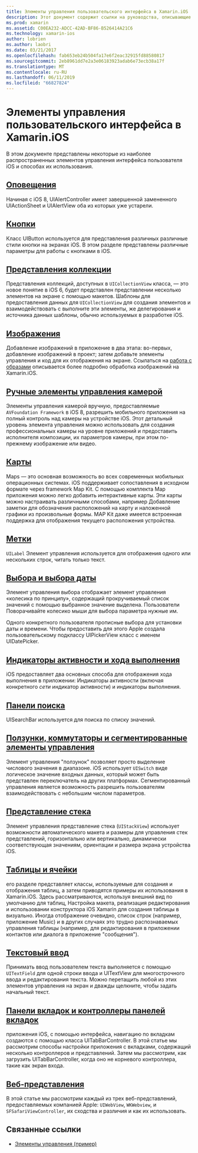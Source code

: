 ```yaml
---
title: Элементы управления пользовательского интерфейса в Xamarin.iOS
description: Этот документ содержит ссылки на руководства, описывающие различные iOS пользователь интерфейса элементов управления, доступных разработчикам Xamarin.iOS. Связанное содержимое описание оповещения, кнопки, представления коллекций, образы, ручные элементы управления камерой, карты, метки, выбора, выбора даты и многое другое.
ms.prod: xamarin
ms.assetid: C00EA232-ADCC-42AD-BF86-B526414A21C6
ms.technology: xamarin-ios
author: lobrien
ms.author: laobri
ms.date: 03/21/2017
ms.openlocfilehash: fab653eb24b504fa17e6f2eac32915fd88580817
ms.sourcegitcommit: 2eb8961dd7e2a3e06183923adab6e73ecb38a17f
ms.translationtype: MT
ms.contentlocale: ru-RU
ms.lasthandoff: 06/11/2019
ms.locfileid: "66827824"
---
```

# <a name="user-interface-controls-in-xamarinios"></a>Элементы управления пользовательского интерфейса в Xamarin.iOS

В этом документе представлены некоторые из наиболее распространенных элементов управления интерфейса пользователя iOS и способах их использования.

## <a name="alertsalertsmd"></a>[Оповещения](alerts.md)

Начиная с iOS 8, UIAlertController имеет завершенной замененного UIActionSheet и UIAlertView оба из которых уже устарели.

## <a name="buttonsbuttonsmd"></a>[Кнопки](buttons.md)

Класс UIButton используется для представления различных различные стили кнопки на экранах iOS. В этом разделе представлены различные параметры для работы с кнопками в iOS.

## <a name="collection-viewsuicollectionviewmd"></a>[Представления коллекции](uicollectionview.md)

Представления коллекций, доступных в `UICollectionView` класса, — это новое понятие в iOS 6, будет представлен представлении несколько элементов на экране с помощью макетов. Шаблоны для предоставления данных для `UICollectionView` для создания элементов и взаимодействовать с выполните эти элементы, же делегирования и источника данных шаблоны, обычно используемых в разработке iOS.

## <a name="imagesimagemd"></a>[Изображения](image.md)

Добавление изображений в приложение в два этапа: во-первых, добавление изображений в проект; затем добавьте элементы управления и код для их отображения на экране. Ссылаться на [работа с образами](~/ios/app-fundamentals/images-icons/index.md) описывается более подробно обработка изображений на Xamarin.iOS.

## <a name="manual-camera-controlsintro-to-manual-camera-controlsmd"></a>[Ручные элементы управления камерой](intro-to-manual-camera-controls.md)

Элементы управления камерой вручную, предоставляемые `AVFoundation Framework` в iOS 8, разрешить мобильного приложения на полный контроль над камеры на устройстве iOS. Этот детальный уровень элемента управления можно использовать для создания профессиональных камеры на уровне приложений и предоставить исполнителя композиции, их параметров камеры, при этом по-прежнему изображение или видео.

## <a name="mapsios-mapsindexmd"></a>[Карты](ios-maps/index.md)

Maps — это основная возможность во всех современных мобильных операционных системах. iOS поддерживает сопоставления в исходном формате через framework Map Kit. С помощью комплекта Map приложения можно легко добавить интерактивные карты. Эти карты можно настраивать различными способами, например Добавление заметки для обозначения расположений на карту и наложенной графики из произвольные формы. MAP Kit даже имеется встроенная поддержка для отображения текущего расположения устройства.

## <a name="labelslabelsmd"></a>[Метки](labels.md)

`UILabel` Элемент управления используется для отображения одного или нескольких строк, читать только текст.

## <a name="pickers-and-date-pickerspickermd"></a>[Выбора и выбора даты](picker.md)

Элемент управления выбора отображает элемент управления «колесика по принципу», содержащий прокручиваемый список значений с помощью выбранное значение выделена. Пользователи Поворачивайте колесико мыши для выбора параметра нужные им.

Одного конкретного пользователя прописные выбора для установки даты и времени. Чтобы предоставить для этого Apple создала пользовательскому подклассу UIPickerView класс с именем UIDatePicker.

## <a name="progress-and-activity-indicatorsprogress-activity-indicatormd"></a>[Индикаторы активности и хода выполнения](progress-activity-indicator.md)

iOS предоставляет два основных способа для отображения хода выполнения в приложении: Индикаторы активности (включая конкретного _сети_ индикатор активности) и индикаторы выполнения.

## <a name="search-barssearchbarmd"></a>[Панели поиска](searchbar.md)

UISearchBar используется для поиска по списку значений. 

## <a name="sliders-switches-and-segmented-controlsslider-switch-segmented-controlsmd"></a>[Ползунки, коммутаторы и сегментированные элементы управления](slider-switch-segmented-controls.md)

Элемент управления "ползунок" позволяет просто выделение числового значения в диапазоне. iOS использует `UISwitch` виде логическое значение входных данных, который может быть представлен переключатель на других платформах. Сегментированный управления является возможность разрешить пользователям взаимодействовать с небольшим числом параметров.

## <a name="stack-viewuistackviewmd"></a>[Представление стека](uistackview.md)

Элемент управления представление стека (`UIStackView`) использует возможности автоматического макета и размеры для управления стек представлений, горизонтально или вертикально, динамически соответствующая значениям, ориентации и размера экрана устройства iOS.

## <a name="tables-and-cellstablesindexmd"></a>[Таблицы и ячейки](tables/index.md)

его разделе представляет классы, используемые для создания и отображения таблиц, а затем приводятся примеры их использования в Xamarin.iOS. Здесь рассматриваются, используя внешний вид по умолчанию для таблиц, Настройка макета, реализация редактирования и использовании конструктора iOS Xamarin для создания таблицы в визуально. Иногда отображение очевидно, список строк (например, приложение Music) и в других случаях это трудно распознаваемых управления таблицы (например, для редактирования в приложении контактов или диалога в приложение "сообщения").

## <a name="text-inputtext-inputmd"></a>[Текстовый ввод](text-input.md)

Принимать ввод пользователем текста выполняется с помощью `UITextField` для одной строки ввода и UITextView для многострочного ввода и редактирования текста. Можно перетащить любой из этих элементов управления на экран и дважды щелкните, чтобы задать начальный текст.

## <a name="tab-bars-and-tab-bar-controllerscreating-tabbed-applicationsmd"></a>[Панели вкладок и контроллеры панелей вкладок](creating-tabbed-applications.md)

приложения iOS, с помощью интерфейса, навигацию по вкладкам создаются с помощью класса UITabBarController. В этой статье мы рассмотрим способы настройки приложения с вкладками, содержащий несколько контроллеров и представлений. Затем мы рассмотрим, как загрузить UITabBarController, когда оно не корневого контроллера, такие как экран входа.

## <a name="web-viewsuiwebviewmd"></a>[Веб-представления](uiwebview.md)

В этой статье мы рассмотрим каждый из трех веб-представлений, предоставляемых компанией Apple: `UIWebView`, `WKWebview`, и `SFSafariViewController`, их сходства и различия и как их использовать.

## <a name="related-links"></a>Связанные ссылки

- [Элементы управления (пример)](https://developer.xamarin.com/samples/monotouch/Controls/)
